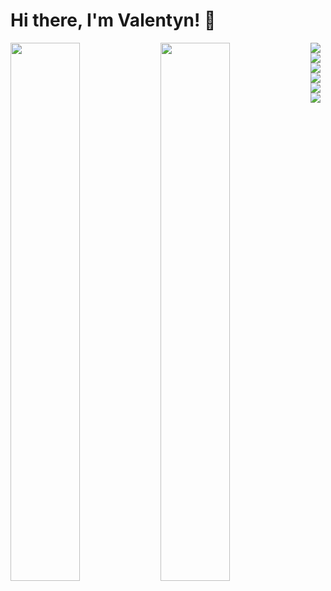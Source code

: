# Hi there, I'm Valentyn! 👋

<!--- https://github.com/anuraghazra/github-readme-stats -->
<img align="left" width="47%" src="https://github-readme-stats.vercel.app/api?username=lvalentyn&show_icons=true&theme=radical">
<img align="left" width="47%" src="https://github-readme-stats.vercel.app/api/top-langs/?username=lvalentyn&layout=compact">

<!-- https://github.com/Ileriayo/markdown-badges -->
<img align="left" src="https://img.shields.io/badge/html5-%23E34F26.svg?style=for-the-badge&logo=html5&logoColor=white">
<img align="left" src="https://img.shields.io/badge/Pug-FFF?style=for-the-badge&logo=pug&logoColor=A86454">
<img align="left" src="https://img.shields.io/badge/css3-%231572B6.svg?style=for-the-badge&logo=css3&logoColor=white">
<img align="center" src="https://img.shields.io/badge/SASS-hotpink.svg?style=for-the-badge&logo=SASS&logoColor=white">
<img align="left" src="https://img.shields.io/badge/javascript-%23323330.svg?style=for-the-badge&logo=javascript&logoColor=%23F7DF1E">
<img align="center" src="https://img.shields.io/badge/jquery-%230769AD.svg?style=for-the-badge&logo=jquery&logoColor=white">
